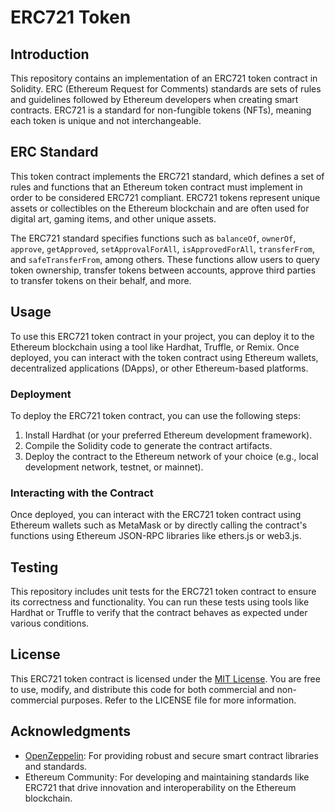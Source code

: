 # ERC721 Token

## Introduction

This repository contains an implementation of an ERC721 token contract in Solidity. ERC (Ethereum Request for Comments) standards are sets of rules and guidelines followed by Ethereum developers when creating smart contracts. ERC721 is a standard for non-fungible tokens (NFTs), meaning each token is unique and not interchangeable.

## ERC Standard

This token contract implements the ERC721 standard, which defines a set of rules and functions that an Ethereum token contract must implement in order to be considered ERC721 compliant. ERC721 tokens represent unique assets or collectibles on the Ethereum blockchain and are often used for digital art, gaming items, and other unique assets.

The ERC721 standard specifies functions such as `balanceOf`, `ownerOf`, `approve`, `getApproved`, `setApprovalForAll`, `isApprovedForAll`, `transferFrom`, and `safeTransferFrom`, among others. These functions allow users to query token ownership, transfer tokens between accounts, approve third parties to transfer tokens on their behalf, and more.

## Usage

To use this ERC721 token contract in your project, you can deploy it to the Ethereum blockchain using a tool like Hardhat, Truffle, or Remix. Once deployed, you can interact with the token contract using Ethereum wallets, decentralized applications (DApps), or other Ethereum-based platforms.

### Deployment

To deploy the ERC721 token contract, you can use the following steps:

1. Install Hardhat (or your preferred Ethereum development framework).
2. Compile the Solidity code to generate the contract artifacts.
3. Deploy the contract to the Ethereum network of your choice (e.g., local development network, testnet, or mainnet).

### Interacting with the Contract

Once deployed, you can interact with the ERC721 token contract using Ethereum wallets such as MetaMask or by directly calling the contract's functions using Ethereum JSON-RPC libraries like ethers.js or web3.js.

## Testing

This repository includes unit tests for the ERC721 token contract to ensure its correctness and functionality. You can run these tests using tools like Hardhat or Truffle to verify that the contract behaves as expected under various conditions.

## License

This ERC721 token contract is licensed under the [MIT License](LICENSE). You are free to use, modify, and distribute this code for both commercial and non-commercial purposes. Refer to the LICENSE file for more information.

## Acknowledgments

- [OpenZeppelin](https://openzeppelin.com/): For providing robust and secure smart contract libraries and standards.
- Ethereum Community: For developing and maintaining standards like ERC721 that drive innovation and interoperability on the Ethereum blockchain.


